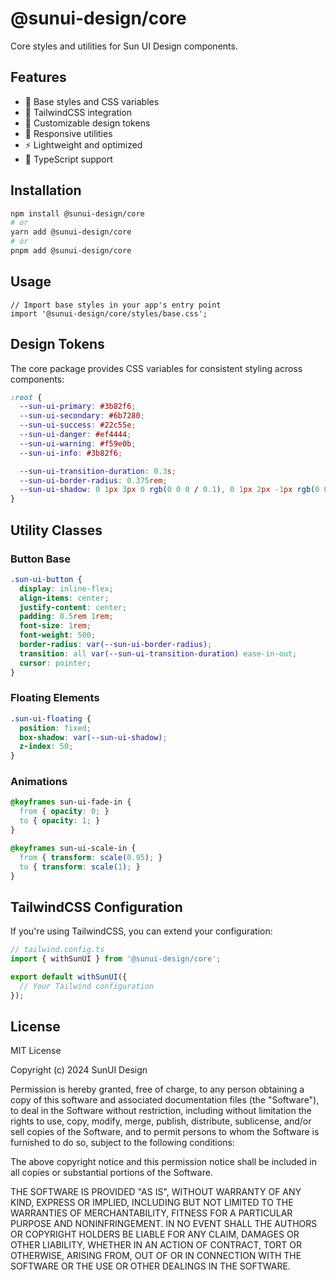 # @sunui-design/core

Core styles and utilities for Sun UI Design components.

## Features

- 🎨 Base styles and CSS variables
- 🌈 TailwindCSS integration
- 🔧 Customizable design tokens
- 📱 Responsive utilities
- ⚡ Lightweight and optimized
- 🎯 TypeScript support

## Installation

```bash
npm install @sunui-design/core
# or
yarn add @sunui-design/core
# or
pnpm add @sunui-design/core
```

## Usage

```tsx
// Import base styles in your app's entry point
import '@sunui-design/core/styles/base.css';
```

## Design Tokens

The core package provides CSS variables for consistent styling across components:

```css
:root {
  --sun-ui-primary: #3b82f6;
  --sun-ui-secondary: #6b7280;
  --sun-ui-success: #22c55e;
  --sun-ui-danger: #ef4444;
  --sun-ui-warning: #f59e0b;
  --sun-ui-info: #3b82f6;

  --sun-ui-transition-duration: 0.3s;
  --sun-ui-border-radius: 0.375rem;
  --sun-ui-shadow: 0 1px 3px 0 rgb(0 0 0 / 0.1), 0 1px 2px -1px rgb(0 0 0 / 0.1);
}
```

## Utility Classes

### Button Base

```css
.sun-ui-button {
  display: inline-flex;
  align-items: center;
  justify-content: center;
  padding: 0.5rem 1rem;
  font-size: 1rem;
  font-weight: 500;
  border-radius: var(--sun-ui-border-radius);
  transition: all var(--sun-ui-transition-duration) ease-in-out;
  cursor: pointer;
}
```

### Floating Elements

```css
.sun-ui-floating {
  position: fixed;
  box-shadow: var(--sun-ui-shadow);
  z-index: 50;
}
```

### Animations

```css
@keyframes sun-ui-fade-in {
  from { opacity: 0; }
  to { opacity: 1; }
}

@keyframes sun-ui-scale-in {
  from { transform: scale(0.95); }
  to { transform: scale(1); }
}
```

## TailwindCSS Configuration

If you're using TailwindCSS, you can extend your configuration:

```ts
// tailwind.config.ts
import { withSunUI } from '@sunui-design/core';

export default withSunUI({
  // Your Tailwind configuration
});
```

## License

MIT License

Copyright (c) 2024 SunUI Design

Permission is hereby granted, free of charge, to any person obtaining a copy
of this software and associated documentation files (the "Software"), to deal
in the Software without restriction, including without limitation the rights
to use, copy, modify, merge, publish, distribute, sublicense, and/or sell
copies of the Software, and to permit persons to whom the Software is
furnished to do so, subject to the following conditions:

The above copyright notice and this permission notice shall be included in all
copies or substantial portions of the Software.

THE SOFTWARE IS PROVIDED "AS IS", WITHOUT WARRANTY OF ANY KIND, EXPRESS OR
IMPLIED, INCLUDING BUT NOT LIMITED TO THE WARRANTIES OF MERCHANTABILITY,
FITNESS FOR A PARTICULAR PURPOSE AND NONINFRINGEMENT. IN NO EVENT SHALL THE
AUTHORS OR COPYRIGHT HOLDERS BE LIABLE FOR ANY CLAIM, DAMAGES OR OTHER
LIABILITY, WHETHER IN AN ACTION OF CONTRACT, TORT OR OTHERWISE, ARISING FROM,
OUT OF OR IN CONNECTION WITH THE SOFTWARE OR THE USE OR OTHER DEALINGS IN THE
SOFTWARE.